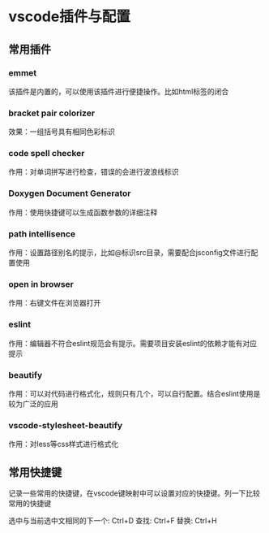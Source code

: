 # vscode插件与配置

## 常用插件

### emmet

该插件是内置的，可以使用该插件进行便捷操作。比如html标签的闭合

### bracket pair colorizer

效果：一组括号具有相同色彩标识

### code spell checker

作用：对单词拼写进行检查，错误的会进行波浪线标识

### Doxygen Document Generator

作用：使用快捷键可以生成函数参数的详细注释

### path intellisence

作用：设置路径别名的提示，比如@标识src目录，需要配合jsconfig文件进行配置使用

### open in browser

作用：右键文件在浏览器打开

### eslint

作用：编辑器不符合eslint规范会有提示。需要项目安装eslint的依赖才能有对应提示

### beautify

作用：可以对代码进行格式化，规则只有几个，可以自行配置。结合eslint使用是较为广泛的应用

### 

### vscode-stylesheet-beautify

作用：对less等css样式进行格式化

## 常用快捷键

记录一些常用的快捷键，在vscode键映射中可以设置对应的快捷键。列一下比较常用的快捷键

选中与当前选中文相同的下一个: Ctrl+D
查找: Ctrl+F
替换: Ctrl+H

